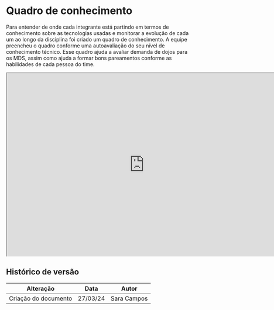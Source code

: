 # Quadro de conhecimento

Para entender de onde cada integrante está partindo em termos de conhecimento sobre as tecnologias usadas e monitorar a evolução de cada um ao longo da disciplina foi criado um quadro de conhecimento. A equipe preencheu o quadro conforme uma autoavaliação do seu nível de conhecimento técnico. Esse quadro ajuda a avaliar demanda de dojos para os MDS, assim como ajuda a formar bons pareamentos conforme as habilidades de cada pessoa do time.

<iframe width=750 height=500 src="https://docs.google.com/spreadsheets/d/1HQ_o1laqoAk8lofKAW6C_xOTveCuSv-IzFBjpnb1OsA/edit?usp=sharing
"></iframe>

## Histórico de versão

| Alteração | Data | Autor | 
| - | - | - |
| Criação do documento | 27/03/24 | Sara Campos |